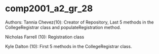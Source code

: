 # comp2001_a2_gr_28
Authors:
Tannia Chevez(10): Creator of Repository, Last 5 methods in the CollegeRegistrar class and populateRegistration method.


Nicholas Farrell (10): Registration class  


Kyle Dalton (10): First 5 methods in the CollegeRegistrar class.
